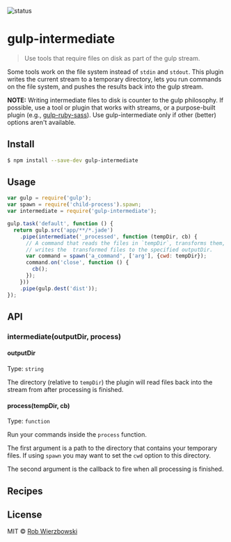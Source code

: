 ![status](https://api.travis-ci.org/robwierzbowski/gulp-intermediate.png)  
# gulp-intermediate

> Use tools that require files on disk as part of the gulp stream.

Some tools work on the file system instead of `stdin` and `stdout`. This plugin writes the current stream to a temporary directory, lets you run commands on the file system, and pushes the results back into the gulp stream.

**NOTE:** Writing intermediate files to disk is counter to the gulp philosophy. If possible, use a tool or plugin that works with streams, or a purpose-built plugin (e.g., [gulp-ruby-sass](https://github.com/sindresorhus/gulp-ruby-sass)). Use gulp-intermediate only if other (better) options aren't available.

## Install

```sh
$ npm install --save-dev gulp-intermediate
```

## Usage

```js
var gulp = require('gulp');
var spawn = require('child-process').spawn;
var intermediate = require('gulp-intermediate');

gulp.task('default', function () {
  return gulp.src('app/**/*.jade')
    .pipe(intermediate('_processed', function (tempDir, cb) {
      // A command that reads the files in `tempDir`, transforms them, and
      // writes the  transformed files to the specified outputDir.
      var command = spawn('a_command', ['arg'], {cwd: tempDir});
      command.on('close', function () {
        cb();
      });
    }))
    .pipe(gulp.dest('dist'));
});
```

## API

### intermediate(outputDir, process)

#### outputDir

Type: `string`  

The directory (relative to `tempDir`) the plugin will read files back into the stream from after processing is finished.

#### process(tempDir, cb)

Type: `function`  

Run your commands inside the `process` function.

The first argument is a path to the directory that contains your temporary files. If using `spawn` you may want to set the `cwd` option to this directory.

The second argument is the callback to fire when all processing is finished.

## Recipes

<!-- TODO: Get a working spawn jekyll example for the recipes -->

## License

MIT © [Rob Wierzbowski](http://robwierzbowski.com)
